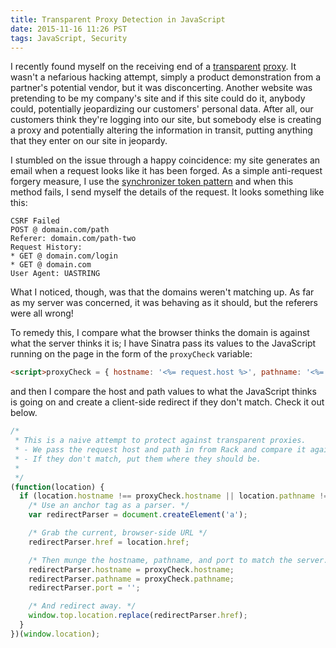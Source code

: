 ```yaml
---
title: Transparent Proxy Detection in JavaScript
date: 2015-11-16 11:26 PST
tags: JavaScript, Security
---
```


I recently found myself on the receiving end of a [transparent](https://en.wikipedia.org/wiki/Proxy_server#Transparent_proxy) [proxy](https://thevpn.guru/transparent-proxy-detect-expose-explain/). It wasn't a nefarious hacking attempt, simply a product demonstration from a partner's potential vendor, but it was disconcerting. Another website was pretending to be my company's site and if this site could do it, anybody could, potentially jeopardizing our customers' personal data. After all, our customers think they're logging into our site, but somebody else is creating a proxy and potentially altering the information in transit, putting anything that they enter on our site in jeopardy.

I stumbled on the issue through a happy coincidence: my site generates an email when a request looks like it has been forged. As a simple anti-request forgery measure, I use the [synchronizer token pattern](2014-08-21-csrf-prevention-in-sinatra.html) and when this method fails, I send myself the details of the request. It looks something like this:

```
CSRF Failed
POST @ domain.com/path
Referer: domain.com/path-two
Request History:
* GET @ domain.com/login
* GET @ domain.com
User Agent: UASTRING
```

What I noticed, though, was that the domains weren't matching up. As far as my server was concerned, it was behaving as it should, but the referers were all wrong!

To remedy this, I compare what the browser thinks the domain is against what the server thinks it is; I have Sinatra pass its values to the JavaScript running on the page in the form of the `proxyCheck` variable:

```html
<script>proxyCheck = { hostname: '<%= request.host %>', pathname: '<%= request.path %>' };</script>
```

and then I compare the host and path values to what the JavaScript thinks is going on and create a client-side redirect if they don't match. Check it out below.

```js
/*
 * This is a naive attempt to protect against transparent proxies.
 * - We pass the request host and path in from Rack and compare it against what JS sees.
 * - If they don't match, put them where they should be.
 *
 */
(function(location) {
  if (location.hostname !== proxyCheck.hostname || location.pathname !== proxyCheck.pathname) {
    /* Use an anchor tag as a parser. */
    var redirectParser = document.createElement('a');

    /* Grab the current, browser-side URL */
    redirectParser.href = location.href;

    /* Then munge the hostname, pathname, and port to match the server. */
    redirectParser.hostname = proxyCheck.hostname;
    redirectParser.pathname = proxyCheck.pathname;
    redirectParser.port = '';

    /* And redirect away. */
    window.top.location.replace(redirectParser.href);
  }
})(window.location);
```
